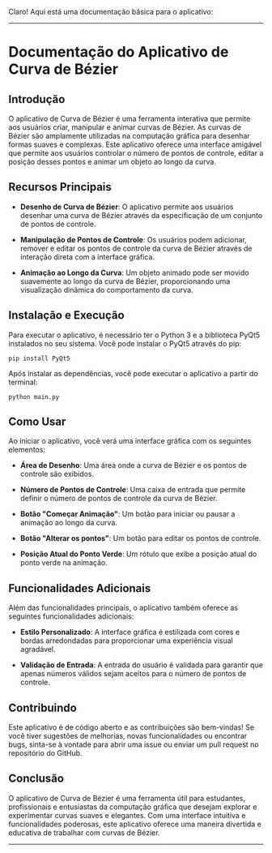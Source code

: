 Claro! Aqui está uma documentação básica para o aplicativo:

---

# Documentação do Aplicativo de Curva de Bézier

## Introdução

O aplicativo de Curva de Bézier é uma ferramenta interativa que permite aos usuários criar, manipular e animar curvas de Bézier. As curvas de Bézier são amplamente utilizadas na computação gráfica para desenhar formas suaves e complexas. Este aplicativo oferece uma interface amigável que permite aos usuários controlar o número de pontos de controle, editar a posição desses pontos e animar um objeto ao longo da curva.

## Recursos Principais

- **Desenho de Curva de Bézier**: O aplicativo permite aos usuários desenhar uma curva de Bézier através da especificação de um conjunto de pontos de controle.
  
- **Manipulação de Pontos de Controle**: Os usuários podem adicionar, remover e editar os pontos de controle da curva de Bézier através de interação direta com a interface gráfica.

- **Animação ao Longo da Curva**: Um objeto animado pode ser movido suavemente ao longo da curva de Bézier, proporcionando uma visualização dinâmica do comportamento da curva.

## Instalação e Execução

Para executar o aplicativo, é necessário ter o Python 3 e a biblioteca PyQt5 instalados no seu sistema. Você pode instalar o PyQt5 através do pip:

```
pip install PyQt5
```

Após instalar as dependências, você pode executar o aplicativo a partir do terminal:

```
python main.py
```

## Como Usar

Ao iniciar o aplicativo, você verá uma interface gráfica com os seguintes elementos:

- **Área de Desenho**: Uma área onde a curva de Bézier e os pontos de controle são exibidos.

- **Número de Pontos de Controle**: Uma caixa de entrada que permite definir o número de pontos de controle da curva de Bézier.

- **Botão "Começar Animação"**: Um botão para iniciar ou pausar a animação ao longo da curva.

- **Botão "Alterar os pontos"**: Um botão para editar os pontos de controle.

- **Posição Atual do Ponto Verde**: Um rótulo que exibe a posição atual do ponto verde na animação.

## Funcionalidades Adicionais

Além das funcionalidades principais, o aplicativo também oferece as seguintes funcionalidades adicionais:

- **Estilo Personalizado**: A interface gráfica é estilizada com cores e bordas arredondadas para proporcionar uma experiência visual agradável.

- **Validação de Entrada**: A entrada do usuário é validada para garantir que apenas números válidos sejam aceitos para o número de pontos de controle.

## Contribuindo

Este aplicativo é de código aberto e as contribuições são bem-vindas! Se você tiver sugestões de melhorias, novas funcionalidades ou encontrar bugs, sinta-se à vontade para abrir uma issue ou enviar um pull request no repositório do GitHub.

## Conclusão

O aplicativo de Curva de Bézier é uma ferramenta útil para estudantes, profissionais e entusiastas da computação gráfica que desejam explorar e experimentar curvas suaves e elegantes. Com uma interface intuitiva e funcionalidades poderosas, este aplicativo oferece uma maneira divertida e educativa de trabalhar com curvas de Bézier.

---

